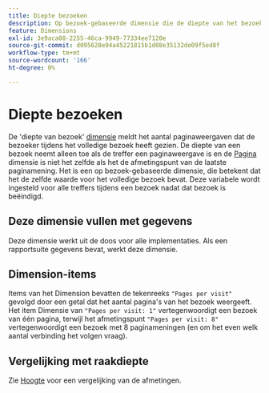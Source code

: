 ```yaml
---
title: Diepte bezoeken
description: Op bezoek-gebaseerde dimensie die de diepte van het bezoek meldt.
feature: Dimensions
exl-id: 3e9aca08-2255-46ca-9949-77334ee7120e
source-git-commit: d095628e94a45221815b1d08e35132de09f5ed8f
workflow-type: tm+mt
source-wordcount: '166'
ht-degree: 0%

---
```


# Diepte bezoeken

De &#39;diepte van bezoek&#39; [dimensie](overview.md) meldt het aantal paginaweergaven dat de bezoeker tijdens het volledige bezoek heeft gezien. De diepte van een bezoek neemt alleen toe als de treffer een paginaweergave is en de [Pagina](page.md) dimensie is niet het zelfde als het de afmetingspunt van de laatste paginamening. Het is een op bezoek-gebaseerde dimensie, die betekent dat het de zelfde waarde voor het volledige bezoek bevat. Deze variabele wordt ingesteld voor alle treffers tijdens een bezoek nadat dat bezoek is beëindigd.

## Deze dimensie vullen met gegevens

Deze dimensie werkt uit de doos voor alle implementaties. Als een rapportsuite gegevens bevat, werkt deze dimensie.

## Dimension-items

Items van het Dimension bevatten de tekenreeks `"Pages per visit"` gevolgd door een getal dat het aantal pagina&#39;s van het bezoek weergeeft. Het item Dimensie van `"Pages per visit: 1"` vertegenwoordigt een bezoek van één pagina, terwijl het afmetingspunt `"Pages per visit: 8"` vertegenwoordigt een bezoek met 8 paginameningen (en om het even welk aantal verbinding het volgen vraag).

## Vergelijking met raakdiepte

Zie [Hoogte](hit-depth.md) voor een vergelijking van de afmetingen.
